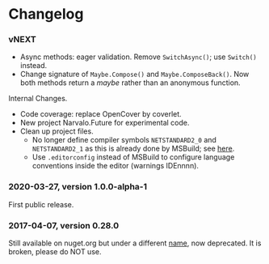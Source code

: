 # Changelog

### vNEXT

- Async methods: eager validation. Remove `SwitchAsync()`; use `Switch()`
  instead.
- Change signature of `Maybe.Compose()` and `Maybe.ComposeBack()`.
  Now both methods return a _maybe_ rather than an anonymous function.

Internal Changes.
- Code coverage: replace OpenCover by coverlet.
- New project Narvalo.Future for experimental code.
- Clean up project files.
  * No longer define compiler symbols `NETSTANDARD2_0` and `NETSTANDARD2_1` as
    this is already done by MSBuild;
    see [here](https://docs.microsoft.com/en-us/dotnet/core/tutorials/libraries).
  * Use `.editorconfig` instead of MSBuild to configure language conventions
    inside the editor (warnings IDEnnnn).

### 2020-03-27, version 1.0.0-alpha-1

First public release.

### 2017-04-07, version 0.28.0

Still available on nuget.org but under a different
[name](https://www.nuget.org/packages/Narvalo.Fx/),
now deprecated. It is broken, please do NOT use.
